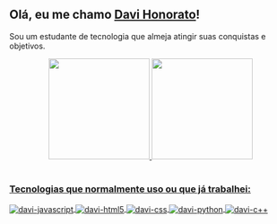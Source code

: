 ## Olá, eu me chamo <a href="https://github.com/davihonorato">Davi Honorato</a>!

Sou um estudante de tecnologia que almeja atingir suas conquistas e objetivos.

<div align="center">
  <a href="https://github.com/davihonorato">
  <img height="180em" src="https://github-readme-stats.vercel.app/api?username=davihonorato&show_icons=true&theme=dracula&include_all_commits=true&count_private=true"/>
  <img height="180em" src="https://github-readme-stats.vercel.app/api/top-langs/?username=davihonorato&layout=compact&theme=dracula"/>
</div><br>

### Tecnologias que normalmente uso ou que já trabalhei:

<div style="display: inline_block">
  <img align="center" alt="davi-javascript" src="https://img.shields.io/badge/JavaScript-F7DF1E?style=for-the-badge&logo=javascript&logoColor=black">
  <img align="center" alt="davi-html5" src="https://img.shields.io/badge/HTML5-E34F26?style=for-the-badge&logo=html5&logoColor=white">
  <img align="center" alt="davi-css" src="https://img.shields.io/badge/CSS3-1572B6?style=for-the-badge&logo=css3&logoColor=white">
  <img align="center" alt="davi-python"src="https://img.shields.io/badge/Python-14354C?style=for-the-badge&logo=python&logoColor=white">
  <img align="center" alt="davi-c++"src="https://img.shields.io/badge/C%2B%2B-00599C?style=for-the-badge&logo=c%2B%2B&logoColor=white">
</div><br>
